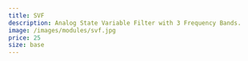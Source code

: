```yaml
---
title: SVF
description: Analog State Variable Filter with 3 Frequency Bands.
image: /images/modules/svf.jpg
price: 25
size: base
---
```



